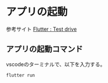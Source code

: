 # アプリの起動
参考サイト
[Flutter : Test drive](https://docs.flutter.dev/get-started/test-drive)

## アプリの起動コマンド
vscodeのターミナルで、以下を入力する。
```
flutter run
```
